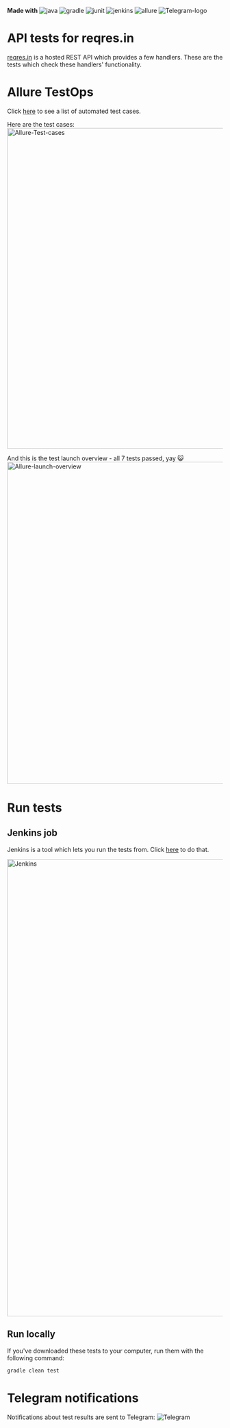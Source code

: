 **Made with** ![java](https://user-images.githubusercontent.com/32490159/138323715-ec77740d-0eb1-42ad-9a38-17b0a4061a5b.jpeg)
![gradle](https://user-images.githubusercontent.com/32490159/138323739-7b09ca9d-f8fe-4b5a-9494-9858acf957e1.png)
![junit](https://user-images.githubusercontent.com/32490159/138323764-ed4401f6-2c32-404f-af38-8bf6c040cc33.png)
![jenkins](https://user-images.githubusercontent.com/32490159/138324083-1992937f-946f-4b1d-9fe3-dbe3155ac0d0.jpeg)
![allure](https://user-images.githubusercontent.com/32490159/138323809-440254e7-c44f-4129-a2d1-dcdfde4eb1fa.jpeg) 
![Telegram-logo](https://user-images.githubusercontent.com/32490159/138324199-27e1eea4-b750-4b78-a777-0eaab144824e.png)

# API tests for reqres.in

<a target="_blank" href="https://reqres.in/">reqres.in</a> is a hosted REST API which provides a few handlers.
These are the tests which check these handlers' functionality.

# Allure TestOps

Click <a target="_blank" href="https://allure.autotests.cloud/project/644/dashboards">here</a> to see a list of automated test cases.

Here are the test cases: <br />
<img width="749" alt="Allure-Test-cases" src="https://user-images.githubusercontent.com/32490159/138930923-a891798c-cfec-4783-aaa7-d718b49d43b6.png">

And this is the test launch overview - all 7 tests passed, yay 😺
<img width="752" alt="Allure-launch-overview" src="https://user-images.githubusercontent.com/32490159/138930942-879bd942-fe42-4e79-9c72-9444d46c8ea9.png">

# Run tests 

## Jenkins job

Jenkins is a tool which lets you run the tests from. 
Click <a target="_blank" href="https://jenkins.autotests.cloud/job/07-oecowgirl-reqresrest">here</a> to do that.

<img width="1068" alt="Jenkins" src="https://user-images.githubusercontent.com/32490159/138930976-c4778720-9328-4f5c-9f19-130ec1e51a6b.png">

## Run locally

If you've downloaded these tests to your computer, run them with the following command:
```bash
gradle clean test
```

# Telegram notifications

Notifications about test results are sent to Telegram:
![Telegram](https://user-images.githubusercontent.com/32490159/138931001-719b82a9-c53e-41bb-959c-ebf026af29e1.jpg)
